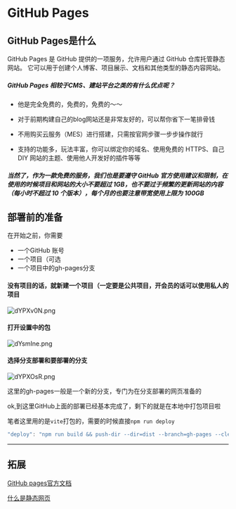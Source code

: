 # GitHub Pages

## GitHub Pages是什么

GitHub Pages 是 GitHub 提供的一项服务，允许用户通过 GitHub 仓库托管静态网站。
它可以用于创建个人博客、项目展示、文档和其他类型的静态内容网站。

##### GitHub Pages 相较于CMS、建站平台之类的有什么优点呢？

- 他是完全免费的，免费的，免费的～～

- 对于前期构建自己的blog网站还是非常友好的，可以帮你省下一笔排骨钱

- 不用购买云服务（MES）进行搭建，只需按官网步骤一步步操作就行

- 支持的功能多，玩法丰富，你可以绑定你的域名、使用免费的 HTTPS、自己 DIY 网站的主题、使用他人开发好的插件等等

##### 当然了，作为一款免费的服务，我们也是要遵守 GitHub 官方使用建议和限制，在使用的时候项目和网站的大小不要超过 1GB，也不要过于频繁的更新网站的内容（每小时不超过 10 个版本），每个月的也要注意带宽使用上限为 100GB

## 部署前的准备

在开始之前，你需要

- 一个GitHub 账号<br>
- 一个项目（可选
- 一个项目中的gh-pages分支

#### 没有项目的话，就新建一个项目（一定要是公共项目，开会员的话可以使用私人的项目

![dYPXv0N.png](https://iili.io/dYPXv0N.png)

#### 打开设置中的包

![dYsmIne.png](https://iili.io/dYsmIne.png)

#### 选择分支部署和要部署的分支

![dYPXOsR.png](https://iili.io/dYPXOsR.png)

这里的gh-pages一般是一个新的分支，专门为在分支部署的网页准备的

ok,到这里GitHub上面的部署已经基本完成了，剩下的就是在本地中打包项目啦

笔者这里用的是`vite`打包的，需要的时候直接`npm run deploy`

```js
"deploy": "npm run build && push-dir --dir=dist --branch=gh-pages --cleanup"
```

<!-- 添加一条横线 -->
<div style='border-top: 1px solid black;'></div>

## 拓展

[GitHub pages官方文档](https://docs.github.com/zh/pages/quickstart)

[什么是静态网页](/Makar-Web/static-web)
